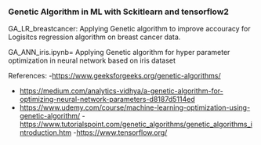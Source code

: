 ### Genetic Algorithm in ML with Sckitlearn and tensorflow2


GA_LR_breastcancer: Applying Genetic algorithm to improve accouracy for Logisitcs regression algorithm on breast cancer data.

GA_ANN_iris.ipynb=  Applying Genetic algorithm for hyper parameter optimization in neural network based on iris dataset

References:
-https://www.geeksforgeeks.org/genetic-algorithms/
- https://medium.com/analytics-vidhya/a-genetic-algorithm-for-optimizing-neural-network-parameters-d8187d5114ed
- https://www.udemy.com/course/machine-learning-optimization-using-genetic-algorithm/
-https://www.tutorialspoint.com/genetic_algorithms/genetic_algorithms_introduction.htm
-https://www.tensorflow.org/
